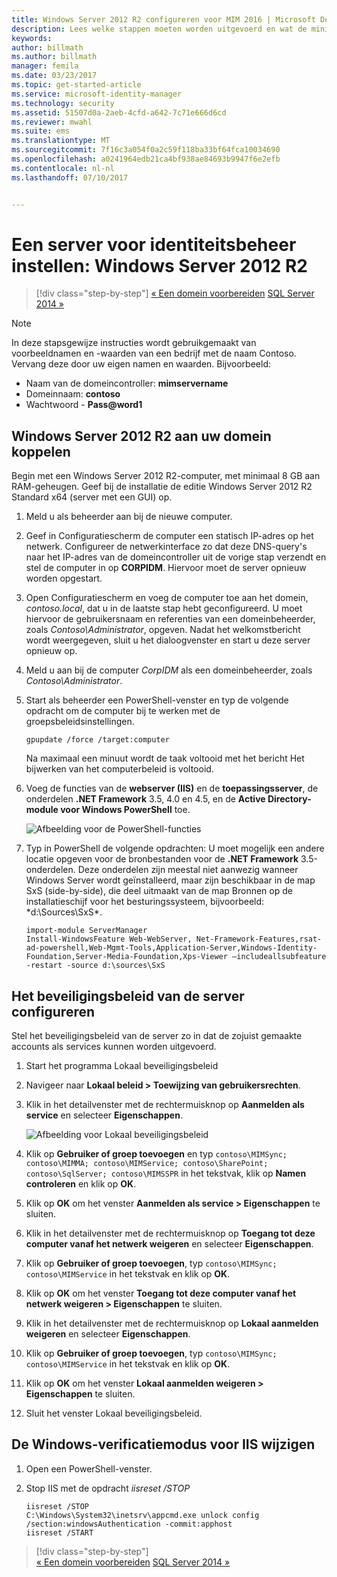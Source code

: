 ```yaml
---
title: Windows Server 2012 R2 configureren voor MIM 2016 | Microsoft Docs
description: Lees welke stappen moeten worden uitgevoerd en wat de minimale vereisten zijn voor het voorbereiden van Windows Server 2012 RS zodat dit kan samenwerken met MIM 2016.
keywords: 
author: billmath
ms.author: billmath
manager: femila
ms.date: 03/23/2017
ms.topic: get-started-article
ms.service: microsoft-identity-manager
ms.technology: security
ms.assetid: 51507d0a-2aeb-4cfd-a642-7c71e666d6cd
ms.reviewer: mwahl
ms.suite: ems
ms.translationtype: MT
ms.sourcegitcommit: 7f16c3a054f0a2c59f118ba33bf64fca10034690
ms.openlocfilehash: a0241964edb21ca4bf938ae84693b9947f6e2efb
ms.contentlocale: nl-nl
ms.lasthandoff: 07/10/2017


---
```


# Een server voor identiteitsbeheer instellen: Windows Server 2012 R2
<a id="set-up-an-identity-management-server-windows-server-2012-r2" class="xliff"></a>

>[!div class="step-by-step"]
[« Een domein voorbereiden](preparing-domain.md)
[SQL Server 2014 »](prepare-server-sql2014.md)

> [!NOTE]
> In deze stapsgewijze instructies wordt gebruikgemaakt van voorbeeldnamen en -waarden van een bedrijf met de naam Contoso. Vervang deze door uw eigen namen en waarden. Bijvoorbeeld:
> - Naam van de domeincontroller: **mimservername**
> - Domeinnaam: **contoso**
> - Wachtwoord - **Pass@word1**

## Windows Server 2012 R2 aan uw domein koppelen
<a id="join-windows-server-2012-r2-to-your-domain" class="xliff"></a>

Begin met een Windows Server 2012 R2-computer, met minimaal 8 GB aan RAM-geheugen. Geef bij de installatie de editie Windows Server 2012 R2 Standard x64 (server met een GUI) op.

1. Meld u als beheerder aan bij de nieuwe computer.

2. Geef in Configuratiescherm de computer een statisch IP-adres op het netwerk. Configureer de netwerkinterface zo dat deze DNS-query's naar het IP-adres van de domeincontroller uit de vorige stap verzendt en stel de computer in op **CORPIDM**.  Hiervoor moet de server opnieuw worden opgestart.

3. Open Configuratiescherm en voeg de computer toe aan het domein, *contoso.local*, dat u in de laatste stap hebt geconfigureerd.  U moet hiervoor de gebruikersnaam en referenties van een domeinbeheerder, zoals *Contoso\Administrator*, opgeven.  Nadat het welkomstbericht wordt weergegeven, sluit u het dialoogvenster en start u deze server opnieuw op.

4. Meld u aan bij de computer *CorpIDM* als een domeinbeheerder, zoals *Contoso\Administrator*.

5. Start als beheerder een PowerShell-venster en typ de volgende opdracht om de computer bij te werken met de groepsbeleidsinstellingen.

    ```
    gpupdate /force /target:computer
    ```

    Na maximaal een minuut wordt de taak voltooid met het bericht Het bijwerken van het computerbeleid is voltooid.

6. Voeg de functies van de **webserver (IIS)** en de **toepassingsserver**, de onderdelen **.NET Framework** 3.5, 4.0 en 4.5, en de **Active Directory-module voor Windows PowerShell** toe.

    ![Afbeelding voor de PowerShell-functies](media/MIM-DeployWS2.png)

7. Typ in PowerShell de volgende opdrachten: U moet mogelijk een andere locatie opgeven voor de bronbestanden voor de **.NET Framework** 3.5-onderdelen. Deze onderdelen zijn meestal niet aanwezig wanneer Windows Server wordt geïnstalleerd, maar zijn beschikbaar in de map SxS (side-by-side), die deel uitmaakt van de map Bronnen op de installatieschijf voor het besturingssysteem, bijvoorbeeld: *d:\Sources\SxS\*.

    ```
    import-module ServerManager
    Install-WindowsFeature Web-WebServer, Net-Framework-Features,rsat-ad-powershell,Web-Mgmt-Tools,Application-Server,Windows-Identity-Foundation,Server-Media-Foundation,Xps-Viewer –includeallsubfeature -restart -source d:\sources\SxS
    ```

## Het beveiligingsbeleid van de server configureren
<a id="configure-the-server-security-policy" class="xliff"></a>

Stel het beveiligingsbeleid van de server zo in dat de zojuist gemaakte accounts als services kunnen worden uitgevoerd.

1. Start het programma Lokaal beveiligingsbeleid

2. Navigeer naar **Lokaal beleid > Toewijzing van gebruikersrechten**.

3. Klik in het detailvenster met de rechtermuisknop op **Aanmelden als service** en selecteer **Eigenschappen**.

    ![Afbeelding voor Lokaal beveiligingsbeleid](media/MIM-DeployWS3.png)

4. Klik op **Gebruiker of groep toevoegen** en typ `contoso\MIMSync; contoso\MIMMA; contoso\MIMService; contoso\SharePoint; contoso\SqlServer; contoso\MIMSSPR` in het tekstvak, klik op **Namen controleren** en klik op **OK**.

5. Klik op **OK** om het venster **Aanmelden als service > Eigenschappen** te sluiten.

6.  Klik in het detailvenster met de rechtermuisknop op **Toegang tot deze computer vanaf het netwerk weigeren** en selecteer **Eigenschappen**.

7. Klik op **Gebruiker of groep toevoegen**, typ `contoso\MIMSync; contoso\MIMService` in het tekstvak en klik op **OK**.

8. Klik op **OK** om het venster **Toegang tot deze computer vanaf het netwerk weigeren > Eigenschappen** te sluiten.

9. Klik in het detailvenster met de rechtermuisknop op **Lokaal aanmelden weigeren** en selecteer **Eigenschappen**.

10. Klik op **Gebruiker of groep toevoegen**, typ `contoso\MIMSync; contoso\MIMService` in het tekstvak en klik op **OK**.

11. Klik op **OK** om het venster **Lokaal aanmelden weigeren > Eigenschappen** te sluiten.

12. Sluit het venster Lokaal beveiligingsbeleid.


## De Windows-verificatiemodus voor IIS wijzigen
<a id="change-the-iis-windows-authentication-mode" class="xliff"></a>

1.  Open een PowerShell-venster.

2.  Stop IIS met de opdracht *iisreset /STOP*

    ```
    iisreset /STOP
    C:\Windows\System32\inetsrv\appcmd.exe unlock config /section:windowsAuthentication -commit:apphost
    iisreset /START
    ```

>[!div class="step-by-step"]  
[« Een domein voorbereiden](preparing-domain.md)
[SQL Server 2014 »](prepare-server-sql2014.md)

